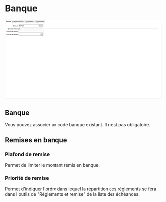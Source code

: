 # Banque

![](../../assets/images/Banques/2-2/OngletBanque.png)


## Banque


Vous pouvez associer un code banque existant. Il n’est pas obligatoire.


## Remises en banque


### Plafond de remise


Permet de limiter le montant remis en banque.


### Priorité de remise


Permet d'indiquer l'ordre dans lequel la répartition des règlements se fera dans l'outils de "Règlements et remise" de la liste des échéances.


